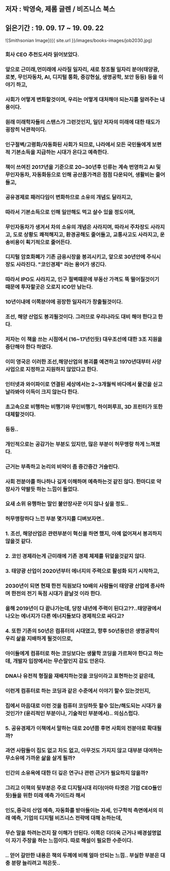 ## 저자 : 박영숙, 제롬 글렌 / 비즈니스 북스

## 읽은기간 : 19. 09. 17 ~ 19. 09. 22

![Smithsonian Image]({{ site.url }}/images/books-images/job2030.jpg)

### 회사 CEO 추천도서라 읽어보았다.

### 앞으로 근미래,먼미래에 사라질 일자리, 새로 창조될 일자리 분야(태양광, 로봇, 무인자동차, AI, 디지털 통화, 증강현실, 생명공학,  보안 등등) 등을 이야기 하고,

### 사회가 어떻게 변화할것이며, 우리는 어떻게 대처해야 되는지를 알려주는 내용이다.

### 원래 미래학자들의 스탠스가 그런것인지, 일단 저자의 미래에 대한 태도가 굉장히 낙관적이다.

### 인구절벽/고령화/자동화된 사회가 되므로, 나라에서 모든 국민들에게 보편적 기본소득을 지급하는 시대가 온다고 예측한다.

### 책이 쓰여진 2017년을 기준으로 20~30년후 인류는 계속 번영하고 AI 및 무인자동차, 자동화등으로 인해 공산품가격은 점점 다운되어, 생활비는 줄어들고,

### 공유경제로 패러다임이 변화하므로 소유의 개념도 달라지고,

### 따라서 기본소득으로 인해 일안해도 먹고 살수 있을 정도이며,

### 무인자동차가 생겨서 차의 소유의 개념은 사라지며, 따라서 주차장도 사라지고, 도로 상황도 쾌적해지고, 환경공해도 줄어들고, 교통사고도 사라지고, 운송비용이 획기적으로 줄어든다.

### 디지털 암호화폐가 기존 금융시장을 붕괴시키고, 앞으로 30년안에 주식시장도 사라진다. "코인경제" 라는 용어가 생긴다.

### 따라서 IPO도 사라지고, 인구 절벽때문에 부동산 가격도 뚝 떨어질것이기 때문에 투자할곳은 오로지 ICO만 남는다.

### 10년이내에 이쪽분야에 굉장한 일자리가 창출될것이다.

### 조선, 해양 산업도 붕괴될것이다. 그러므로 우리나라도 대비 해야 한다고 한다.

### 저자는 이 책을 쓰는 시점에서 (16~17년인듯) 대우조선에 대한 3조 지원을 중단해야 한다 하였다.

### 이미 영국은 이러한 조선,해양산업의 붕괴를 예견하고 1970년대부터 사양사업으로 지정하고 지원하지 않았다고 한다.

### 인터넷과 와이파이로 연결된 세상에서는 2~3개월씩 바다에서 물건을 싣고 날라봐야 이득이 크지 않는다 한다.

### 초고속으로 비행하는 비행기와 무인비행기, 하이퍼루프, 3D 프린터가 또한 대체할것이다.

### 등등..

### 개인적으로는 공감가는 부분도 있지만, 많은 부분이 허무맹랑 하게 느껴졌다.

### 근거는 부족하고 논리의 비약이 좀 중간중간 거슬린다.

### 사회 전분야를 하나하나 깊게 이해하며 예측하는것 같진 않다. 한마디로 약장사가 약팔듯 하는 느낌이 들었다.

### 요새 소위 유행하는 말인 불안장사꾼 이지 않나 싶을 정도..

### 허무맹랑하다 느낀 부분 몇가지를 디벼보자면..

### 1. 조선, 해양산업은 관련부분이 혁신을 하면 했지, 아예 없어져서 붕괴하지 않을것 같다.

### 2. 코인 경제라는게 근미래에 기존 경제 체제를 뒤엎을것같지 않다.

### 3. 태양광 산업이 2020년부터 에너지의 주력으로 활성화 되기 시작하고,

### 2030년이 되면 현재 한전 직원보다 10배의 사람들이 태양광 산업에 종사하며 한전의 전기 독점 시대가 끝날것 이라 한다.

### 올해 2019년이 다 끝나가는데, 당장 내년에 주력이 된다고??..태양광에서 나오는 에너지가 다른 에너지들보다 경제적으로 싸다고?

### 4. 또한 기존의 50년은 컴퓨터의 시대였고, 향후 50년동안은 생명공학이 우리 삶을 지배하게 될것이므로,

### 아이들에게 컴퓨터로 하는 코딩보다는 생물학 코딩을 가르쳐야 한다고 하는데, 개발자 입장에서는 무슨말인지 감도 안온다.

### DNA나 유전적 형질을 재배치하는것을 코딩이라고 표현하는것 같은데,

### 이런게 컴퓨터로 하는 코딩과 같은 수준에서 이야기 할수 있는것인지,

### 집에서 마음대로 이런 것을 컴퓨터 코딩하듯 할수 있는/해도되는 시대가 올것인가? (윤리적인 부분이나, 기술적인 부분에서).. 의심스럽다.

### 5. 공유경제가 이책에서 말하는 대로 20년쯤 후면 사회의 전분야로 확대될까?

### 과연 사람들이 집도 없고 차도 없고, 아무것도 가지지 않고 대부분 대여하는 무소유에 가까운 삶을 살게 될까?

### 인간의 소유욕에 대한 더 깊은 연구나 관련 근거가 필요하지 않을까?

### 그리고 이책의 뒷부분은 주로 디지털시대 리더(아마 타겟은 기업 CEO들인듯)들을 위한 미래 예측 가이드라 해서

### 인도,중국의 산업 예측, 자동화를 받아들이는 자세, 인구학적 측면에서의 미래 예측, 기업의 디지털 비즈니스 전략에 대해 논하는데,

### 무슨 말을 하려는건지 잘 이해가 안된다. 이쪽은 더더욱 근거나 배경설명없이 자기 주장을 하는 느낌이다. 따로 해설이 필요한 수준이다.

### .. 얻어 갈만한 내용은 책의 두께에 비해 얼마 안되는 느낌.. 부실한 부분은 대충 분량 늘리려고 적은듯..